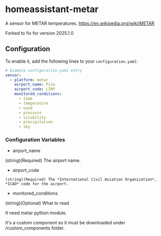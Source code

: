 # homeassistant-metar
A sensor for METAR temperatures. https://en.wikipedia.org/wiki/METAR

Forked to fix for version 2025.1.0

## Configuration

To enable it, add the following lines to your `configuration.yaml`:

```yaml
# Example configuration.yaml entry
sensor:
  - platform: metar
    airport_name: Pisa
    airport_code: LIRP
    monitored_conditions:
      - time
      - temperature
      - wind
      - pressure
      - visibility
      - precipitation
      - sky
```

### Configuration Variables

-  airport_name

  (string)(Required) The airport name.

  -  airport_code

    (string)(Required) The *International Civil Aviation Organization*, *ICAO* code for the airport.

-  monitored_conditions

  (string)(Optional) What to read

It need metar python module.

It's a custom component so it must be downloaded under /custom_components folder.
